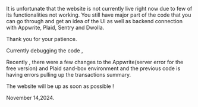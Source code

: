 It is unfortunate that the website is not currently live right now due to few of its functionalities not working. 
You still have major part of the code that you can go through and get an idea of the UI as well as backend connection with Appwrite, Plaid, Sentry and Dwolla.

Thank you for your patience.

Currently debugging the code , 

Recently , there were a few changes to the Appwrite(server error for the free version) and Plaid sand-box environment 
and the previous code is having errors pulling up the transactions summary. 

The website will be up as soon as possible !

November 14,2024.

